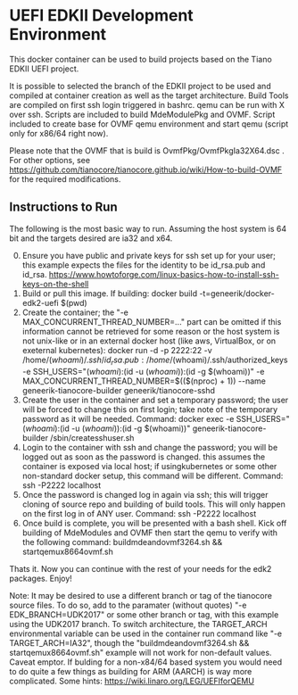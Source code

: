 # UEFI EDKII Development Environment

This docker container can be used to build projects based on the Tiano EDKII UEFI project.

It is possible to selected the branch of the EDKII project to be used and compiled at container creation as well as the target architecture.  Build Tools are compiled on first ssh login triggered in bashrc.  qemu can be run with X over ssh.  Scripts are included to build MdeModulePkg and OVMF.  Script included to create base for OVMF qemu environment and start qemu (script only for x86/64 right now).

Please note that the OVMF that is build is OvmfPkg/OvmfPkgIa32X64.dsc .  For other options, see https://github.com/tianocore/tianocore.github.io/wiki/How-to-build-OVMF for the required modifications.

## Instructions to Run

The following is the most basic way to run.  Assuming the host system is 64 bit and the targets desired are ia32 and x64.

0) Ensure you have public and private keys for ssh set up for your user; this example expects the files for the identity to be id_rsa.pub and id_rsa. https://www.howtoforge.com/linux-basics-how-to-install-ssh-keys-on-the-shell
1) Build or pull this image.  If building: docker build -t=geneerik/docker-edk2-uefi $(pwd)
2) Create the container; the "-e MAX_CONCURRENT_THREAD_NUMBER=..." part can be omitted if this information cannot be retrieved for some reason or the host system is not unix-like or in an external docker host (like aws, VirtualBox, or on exeternal kubernetes): docker run -d -p 2222:22 -v /home/$(whoami)/.ssh/id_rsa.pub:/home/$(whoami)/.ssh/authorized_keys -e SSH_USERS="$(whoami):$(id -u $(whoami)):$(id -g $(whoami))" -e MAX_CONCURRENT_THREAD_NUMBER=$(($(nproc) + 1)) --name geneerik-tianocore-builder geneerik/tianocore-sshd
3) Create the user in the container and set a temporary password; the user will be forced to change this on first login; take note of the temporary password as it will be needed. Command: docker exec -e SSH_USERS="$(whoami):$(id -u $(whoami)):$(id -g $(whoami))" geneerik-tianocore-builder /sbin/createsshuser.sh
4) Login to the container with ssh and change the password; you will be logged out as soon as the password is changed.  this assumes the container is exposed via local host; if usingkubernetes or some other non-standard docker setup, this command will be different.  Command: ssh -P2222 localhost
5) Once the password is changed log in again via ssh; this will trigger cloning of source repo and building of build tools.  This will only happen on the first log in of ANY user.  Command: ssh -P2222 localhost
6) Once build is complete, you will be presented with a bash shell.  Kick off building of MdeModules and OVMF then start the qemu to verify with the following command: buildmdeandovmf3264.sh && startqemux8664ovmf.sh

Thats it.  Now you can continue with the rest of your needs for the edk2 packages.  Enjoy!

Note: It may be desired to use a different branch or tag of the tianocore source files.  To do so, add to the paramater (without quotes) "-e EDK_BRANCH=UDK2017" or some other branch or tag, with this example using the UDK2017 branch.  To switch architecture, the TARGET_ARCH environmental variable can be used in the container run command like "-e TARGET_ARCH=IA32", though the "buildmdeandovmf3264.sh && startqemux8664ovmf.sh" example will not work for non-default values.  Caveat emptor.  If bulding for a non-x84/64 based system you would need to do quite a few things as building for ARM (AARCH) is way more complicated.  Some hints: https://wiki.linaro.org/LEG/UEFIforQEMU
